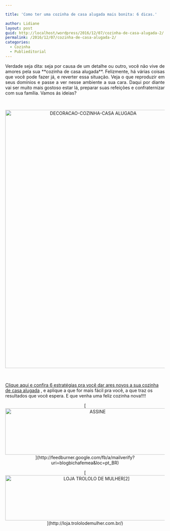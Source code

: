 ```yaml
---

title: 'Como ter uma cozinha de casa alugada mais bonita: 6 dicas.'

author: Lidiane
layout: post
guid: http://localhost/wordpress/2016/12/07/cozinha-de-casa-alugada-2/
permalink: /2016/12/07/cozinha-de-casa-alugada-2/
categories:
  - Cozinha
  - Publieditorial
---
```

<p align="justify">
  Verdade seja dita: seja por causa de um detalhe ou outro, você não vive de amores pela sua **cozinha de casa alugada**. Felizmente, há várias coisas que você pode fazer já, e reverter essa situação. Veja o que reproduzir em seus domínios e passe a ver nesse ambiente a sua cara. Daqui por diante vai ser muito mais gostoso estar lá, preparar suas refeições e confraternizar com sua família. Vamos ás ideias?
</p>

&nbsp;

<p align="center">
  <img class="alignnone size-full wp-image-11711" src="http://www.trololodemulher.com.br/blog/wp-content/uploads/2015/11/DECORACAO-COZINHA-CASA-ALUGADA.jpg" alt="DECORACAO-COZINHA-CASA ALUGADA" width="540" height="817" />
</p>

&nbsp;

[Clique aqui e confira 6 estratégias pra você dar ares novos a sua cozinha de casa alugada](http://www.trololodemulher.com.br/2015/12/02/cozinha-de-casa-alugada/) , e aplique a que for mais fácil pra você, a que traz os resultados que você espera. E que venha uma feliz cozinha nova!!!!

<p align="center">
  [<img class="alignnone size-full wp-image-14011" src="http://www.trololodemulher.com.br/blog/wp-content/uploads/2017/08/ASSINE.jpg" alt="ASSINE" width="568" height="147" />](http://feedburner.google.com/fb/a/mailverify?uri=blogbichafemea&loc=pt_BR) 
</p>

<p align="center">
  [<img class="alignnone wp-image-14333 size-full" src="http://www.trololodemulher.com.br/blog/wp-content/uploads/2017/10/LOJA-TROLOLO-DE-MULHER2.png" alt="LOJA TROLOLO DE MULHER[2]" width="561" height="143" />](http://loja.trololodemulher.com.br/) 
</p>